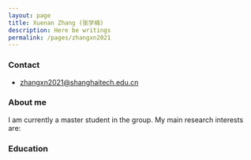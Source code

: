 ```yaml
---
layout: page
title: Xuenan Zhang (张学楠)
description: Here be writings
permalink: /pages/zhangxn2021
---
```


### Contact

- zhangxn2021@shanghaitech.edu.cn

### About me

I am currently a master student in the group. My main research interests are:

### Education

